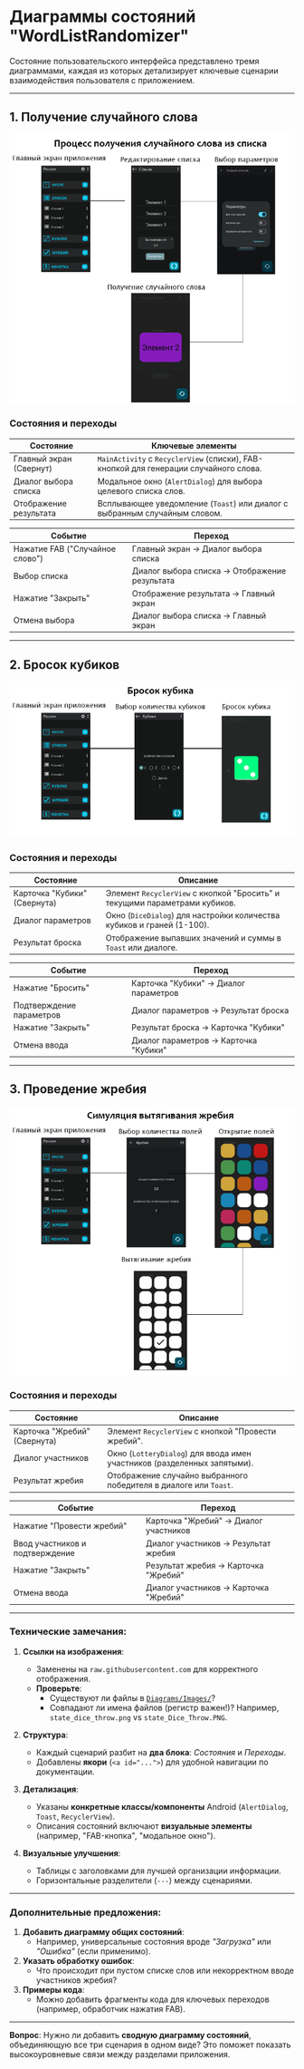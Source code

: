 # Диаграммы состояний "WordListRandomizer"

Состояние пользовательского интерфейса представлено тремя диаграммами, каждая из которых детализирует ключевые сценарии взаимодействия пользователя с приложением.

---
## 1. Получение случайного слова <a id="получение-случайного-слова"></a>
![Диаграмма: Получение случайного слова](https://raw.githubusercontent.com/ilyamzr/WordListRandomiser/main/Diagrams/Images/get_random_word.png)

### Состояния и переходы
<custom-element data-json="%7B%22type%22%3A%22table-metadata%22%2C%22attributes%22%3A%7B%22title%22%3A%22%D0%A1%D0%BE%D1%81%D1%82%D0%BE%D1%8F%D0%BD%D0%B8%D1%8F%20%D0%B4%D0%BB%D1%8F%20%D1%81%D1%86%D0%B5%D0%BD%D0%B0%D1%80%D0%B8%D1%8F%20'%D0%9F%D0%BE%D0%BB%D1%83%D1%87%D0%B5%D0%BD%D0%B8%D0%B5%20%D1%81%D0%BB%D1%83%D1%87%D0%B0%D0%B9%D0%BD%D0%BE%D0%B3%D0%BE%20%D1%81%D0%BB%D0%BE%D0%B2%D0%B0'%22%7D%7D" />

| **Состояние**               | **Ключевые элементы**                                                                 |
|-----------------------------|--------------------------------------------------------------------------------------|
| Главный экран (Свернут)     | `MainActivity` с `RecyclerView` (списки), FAB-кнопкой для генерации случайного слова. |
| Диалог выбора списка        | Модальное окно (`AlertDialog`) для выбора целевого списка слов.                      |
| Отображение результата      | Всплывающее уведомление (`Toast`) или диалог с выбранным случайным словом.           |

<custom-element data-json="%7B%22type%22%3A%22table-metadata%22%2C%22attributes%22%3A%7B%22title%22%3A%22%D0%9F%D0%B5%D1%80%D0%B5%D1%85%D0%BE%D0%B4%D1%8B%20%D0%BC%D0%B5%D0%B6%D0%B4%D1%83%20%D1%81%D0%BE%D1%81%D1%82%D0%BE%D1%8F%D0%BD%D0%B8%D1%8F%D0%BC%D0%B8%22%7D%7D" />

| **Событие**                     | **Переход**                                      |
|---------------------------------|--------------------------------------------------|
| Нажатие FAB ("Случайное слово") | Главный экран → Диалог выбора списка             |
| Выбор списка                    | Диалог выбора списка → Отображение результата   |
| Нажатие "Закрыть"               | Отображение результата → Главный экран           |
| Отмена выбора                   | Диалог выбора списка → Главный экран             |

---
## 2. Бросок кубиков <a id="бросок-кубиков"></a>
![Диаграмма: Бросок кубиков](https://raw.githubusercontent.com/ilyamzr/WordListRandomiser/main/Diagrams/Images/dice_throw.png)

### Состояния и переходы
<custom-element data-json="%7B%22type%22%3A%22table-metadata%22%2C%22attributes%22%3A%7B%22title%22%3A%22%D0%A1%D0%BE%D1%81%D1%82%D0%BE%D1%8F%D0%BD%D0%B8%D1%8F%20%D0%B4%D0%BB%D1%8F%20%D1%81%D1%86%D0%B5%D0%BD%D0%B0%D1%80%D0%B8%D1%8F%20'%D0%91%D1%80%D0%BE%D1%81%D0%BE%D0%BA%20%D0%BA%D1%83%D0%B1%D0%B8%D0%BA%D0%BE%D0%B2'%22%7D%7D" />

| **Состояние**               | **Описание**                                                                 |
|-----------------------------|-----------------------------------------------------------------------------|
| Карточка "Кубики" (Свернута)| Элемент `RecyclerView` с кнопкой "Бросить" и текущими параметрами кубиков.  |
| Диалог параметров           | Окно (`DiceDialog`) для настройки количества кубиков и граней (1-100).      |
| Результат броска            | Отображение выпавших значений и суммы в `Toast` или диалоге.                |

<custom-element data-json="%7B%22type%22%3A%22table-metadata%22%2C%22attributes%22%3A%7B%22title%22%3A%22%D0%9F%D0%B5%D1%80%D0%B5%D1%85%D0%BE%D0%B4%D1%8B%20%D0%BC%D0%B5%D0%B6%D0%B4%D1%83%20%D1%81%D0%BE%D1%81%D1%82%D0%BE%D1%8F%D0%BD%D0%B8%D1%8F%D0%BC%D0%B8%22%7D%7D" />

| **Событие**                     | **Переход**                                      |
|---------------------------------|--------------------------------------------------|
| Нажатие "Бросить"              | Карточка "Кубики" → Диалог параметров            |
| Подтверждение параметров       | Диалог параметров → Результат броска              |
| Нажатие "Закрыть"               | Результат броска → Карточка "Кубики"             |
| Отмена ввода                   | Диалог параметров → Карточка "Кубики"             |

---
## 3. Проведение жребия <a id="проведение-жребия"></a>
![Диаграмма: Проведение жребия](https://raw.githubusercontent.com/ilyamzr/WordListRandomiser/main/Diagrams/Images/lots.png)

### Состояния и переходы
<custom-element data-json="%7B%22type%22%3A%22table-metadata%22%2C%22attributes%22%3A%7B%22title%22%3A%22%D0%A1%D0%BE%D1%81%D1%82%D0%BE%D1%8F%D0%BD%D0%B8%D1%8F%20%D0%B4%D0%BB%D1%8F%20%D1%81%D1%86%D0%B5%D0%BD%D0%B0%D1%80%D0%B8%D1%8F%20'%D0%9F%D1%80%D0%BE%D0%B2%D0%B5%D0%B4%D0%B5%D0%BD%D0%B8%D0%B5%20%D0%B6%D1%80%D0%B5%D0%B1%D0%B8%D1%8F'%22%7D%7D" />

| **Состояние**               | **Описание**                                                                 |
|-----------------------------|-----------------------------------------------------------------------------|
| Карточка "Жребий" (Свернута) | Элемент `RecyclerView` с кнопкой "Провести жребий".                        |
| Диалог участников            | Окно (`LotteryDialog`) для ввода имен участников (разделенных запятыми).     |
| Результат жребия             | Отображение случайно выбранного победителя в диалоге или `Toast`.          |

<custom-element data-json="%7B%22type%22%3A%22table-metadata%22%2C%22attributes%22%3A%7B%22title%22%3A%22%D0%9F%D0%B5%D1%80%D0%B5%D1%85%D0%BE%D0%B4%D1%8B%20%D0%BC%D0%B5%D0%B6%D0%B4%D1%83%20%D1%81%D0%BE%D1%81%D1%82%D0%BE%D1%8F%D0%BD%D0%B8%D1%8F%D0%BC%D0%B8%22%7D%7D" />

| **Событие**                     | **Переход**                                      |
|---------------------------------|--------------------------------------------------|
| Нажатие "Провести жребий"      | Карточка "Жребий" → Диалог участников            |
| Ввод участников и подтверждение| Диалог участников → Результат жребия             |
| Нажатие "Закрыть"               | Результат жребия → Карточка "Жребий"             |
| Отмена ввода                   | Диалог участников → Карточка "Жребий"            |

---
### Технические замечания:
1. **Ссылки на изображения**:
   - Заменены на `raw.githubusercontent.com` для корректного отображения.
   - **Проверьте**:
     - Существуют ли файлы в [`Diagrams/Images/`](https://github.com/ilyamzr/WordListRandomiser/tree/main/Diagrams/Images)?
     - Совпадают ли имена файлов (регистр важен!)? Например, `state_dice_throw.png` vs `state_Dice_Throw.PNG`.

2. **Структура**:
   - Каждый сценарий разбит на **два блока**: *Состояния* и *Переходы*.
   - Добавлены **якори** (`<a id="...">`) для удобной навигации по документации.

3. **Детализация**:
   - Указаны **конкретные классы/компоненты** Android (`AlertDialog`, `Toast`, `RecyclerView`).
   - Описания состояний включают **визуальные элементы** (например, "FAB-кнопка", "модальное окно").

4. **Визуальные улучшения**:
   - Таблицы с заголовками для лучшей организации информации.
   - Горизонтальные разделители (`---`) между сценариями.

---
### Дополнительные предложения:
1. **Добавить диаграмму общих состояний**:
   - Например, универсальные состояния вроде *"Загрузка"* или *"Ошибка"* (если применимо).
2. **Указать обработку ошибок**:
   - Что происходит при пустом списке слов или некорректном вводе участников жребия?
3. **Примеры кода**:
   - Можно добавить фрагменты кода для ключевых переходов (например, обработчик нажатия FAB).

---
**Вопрос**: Нужно ли добавить **сводную диаграмму состояний**, объединяющую все три сценария в одном виде? Это поможет показать высокоуровневые связи между разделами приложения.
